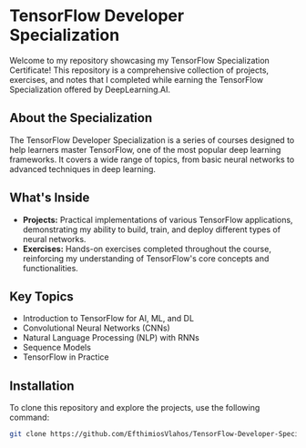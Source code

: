# TensorFlow Developer Specialization
Welcome to my repository showcasing my TensorFlow Specialization Certificate! This repository is a comprehensive collection of projects, exercises, and notes that I completed while earning the TensorFlow Specialization offered by DeepLearning.AI.

## About the Specialization

The TensorFlow Developer Specialization is a series of courses designed to help learners master TensorFlow, one of the most popular deep learning frameworks. It covers a wide range of topics, from basic neural networks to advanced techniques in deep learning.

## What's Inside

- **Projects:** Practical implementations of various TensorFlow applications, demonstrating my ability to build, train, and deploy different types of neural networks.
- **Exercises:** Hands-on exercises completed throughout the course, reinforcing my understanding of TensorFlow's core concepts and functionalities.

## Key Topics

- Introduction to TensorFlow for AI, ML, and DL
- Convolutional Neural Networks (CNNs)
- Natural Language Processing (NLP) with RNNs
- Sequence Models
- TensorFlow in Practice

## Installation

To clone this repository and explore the projects, use the following command:

```bash
git clone https://github.com/EfthimiosVlahos/TensorFlow-Developer-Specialization.git
